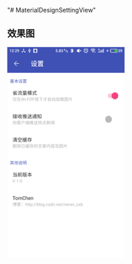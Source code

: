 "# MaterialDesignSettingView"

## 效果图
<img src="screenshots/device-2017-03-16-122955.png"  title="screenshot" width="270" height="486" /> <br>
